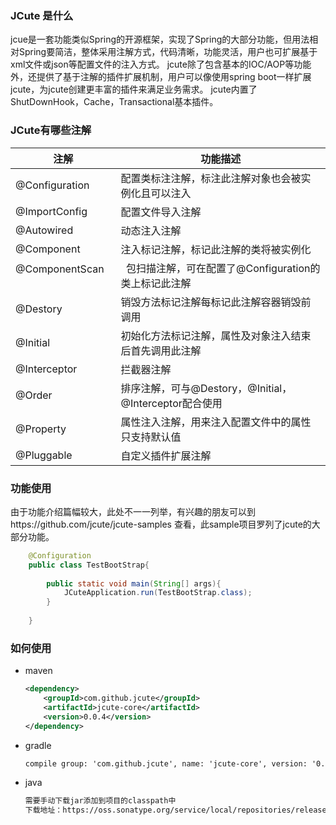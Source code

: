 ### JCute 是什么

jcue是一套功能类似Spring的开源框架，实现了Spring的大部分功能，但用法相对Spring要简洁，整体采用注解方式，代码清晰，功能灵活，用户也可扩展基于xml文件或json等配置文件的注入方式。
jcute除了包含基本的IOC/AOP等功能外，还提供了基于注解的插件扩展机制，用户可以像使用spring boot一样扩展jcute，为jcute创建更丰富的插件来满足业务需求。
jcute内置了ShutDownHook，Cache，Transactional基本插件。

### JCute有哪些注解
| 注解      | 功能描述 |
| --------- | -----|
| @Configuration  | 配置类标注注解，标注此注解对象也会被实例化且可以注入 |
| @ImportConfig  | 配置文件导入注解 |
| @Autowired  | 动态注入注解 |
| @Component     |   注入标记注解，标记此注解的类将被实例化 |
| @ComponentScan      |    包扫描注解，可在配置了@Configuration的类上标记此注解 |
| @Destory     |   销毁方法标记注解每标记此注解容器销毁前调用 |
| @Initial      |    初始化方法标记注解，属性及对象注入结束后首先调用此注解 |
| @Interceptor  | 拦截器注解 |
| @Order     |   排序注解，可与@Destory，@Initial，@Interceptor配合使用 |
| @Property      |    属性注入注解，用来注入配置文件中的属性只支持默认值 |
| @Pluggable     |   自定义插件扩展注解 |

### 功能使用

由于功能介绍篇幅较大，此处不一一列举，有兴趣的朋友可以到https://github.com/jcute/jcute-samples
查看，此sample项目罗列了jcute的大部分功能。
```java
	@Configuration
	public class TestBootStrap{
		
		public static void main(String[] args){
			JCuteApplication.run(TestBootStrap.class);
		}
		
	}
```

### 如何使用

+ maven
	```xml
	<dependency>
		<groupId>com.github.jcute</groupId>
		<artifactId>jcute-core</artifactId>
		<version>0.0.4</version>
	</dependency>
	```
+ gradle
	```xml
	compile group: 'com.github.jcute', name: 'jcute-core', version: '0.0.4'
	```
+ java
	```xml
	需要手动下载jar添加到项目的classpath中
	下载地址：https://oss.sonatype.org/service/local/repositories/releases/content/com/github/jcute/jcute-core/0.0.4/jcute-core-0.0.4.jar
	```
